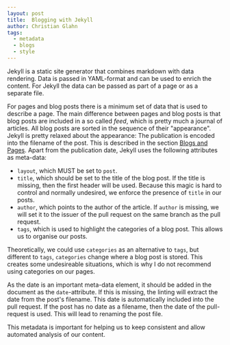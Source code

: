 ```yaml
---
layout: post
title:  Blogging with Jekyll 
author: Christian Glahn
tags: 
  - metadata
  - blogs
  - style
---
```


Jekyll is a static site generator that combines markdown with data rendering. Data is passed in YAML-format and can be used to enrich the content. For Jekyll the data can be passed as part of a page or as a separate file. 

For pages and blog posts there is a minimum set of data that is used to describe a page. The main difference between pages and blog posts is that blog posts are included in a so called *feed*, which is pretty much a journal of articles. All blog posts are sorted in the sequence of their "appearance". Jekyll is pretty relaxed about the appearance: The publication is encoded into the filename of the post. This is described in the section [Blogs and Pages](/blogs.md). Apart from the publication date, Jekyll uses the following attributes as meta-data:

- `layout`, which MUST be set to `post`. 
- `title`, which should be set to the title of the blog post. If the title is missing, then the first header will be used. Because this magic is hard to control and normally undesired, we enforce the presence of `title` in our posts. 
- `author`, which points to the author of the article. If `author` is missing, we will set it to the issuer of the pull request on the same branch as the pull request. 
- `tags`, which is used to highlight the categories of a blog post. This allows us to organise our posts.

Theoretically, we could use `categories` as an alternative to `tags`, but different to `tags`, `categories` change where a blog post is stored. This creates some undesireable situations, which is why I do not recommend using categories on our pages. 

As the date is an important meta-data element, it should be added in the document as the `date`-attribute. If this is missing, the linting will extract the date from the post's filename. This date is automatically included into the pull request. If the post has no date as a filename, then the date of the pull-request is used. This will lead to renaming the post file.

This metadata is important for helping us to keep consistent and allow automated analysis of our content.
